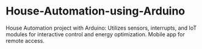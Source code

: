 # House-Automation-using-Arduino
House Automation project with Arduino: Utilizes sensors, interrupts, and IoT modules for interactive control and energy optimization. Mobile app for remote access.
